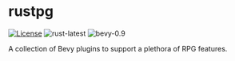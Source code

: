 <!-- SPDX-License-Identifier: MIT OR Apache-2.0 -->

# rustpg
[![License](https://img.shields.io/badge/license-MIT%2FApache--2.0-informational)](COPYRIGHT.md)
![rust-latest](https://img.shields.io/badge/rust-latest-orange)
![bevy-0.9](https://img.shields.io/badge/bevy-0.9-lightgray)

A collection of Bevy plugins to support a plethora of RPG features.


